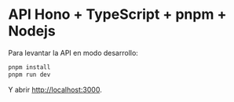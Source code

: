 # API Hono + TypeScript + pnpm + Nodejs

Para levantar la API en modo desarrollo:

```bash
pnpm install
pnpm run dev
```

Y abrir [http://localhost:3000](http://localhost:3000).
